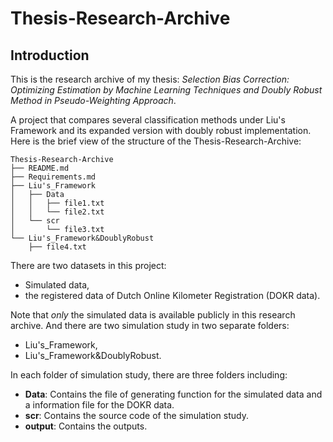 # Thesis-Research-Archive

## Introduction
This is the research archive of my thesis: *Selection Bias Correction: Optimizing Estimation by Machine Learning Techniques and Doubly Robust Method in Pseudo-Weighting Approach*.

A project that compares several classification methods under Liu's Framework and its expanded version with doubly robust implementation. Here is the brief view of the structure of the Thesis-Research-Archive:

```
Thesis-Research-Archive
├── README.md
├── Requirements.md
├── Liu's_Framework
│   ├── Data
│   │   ├── file1.txt
│   │   └── file2.txt
│   └── scr
│       └── file3.txt
└── Liu's_Framework&DoublyRobust
    ├── file4.txt
```

There are two datasets in this project: 

- Simulated data,
- the registered data of Dutch Online Kilometer Registration (DOKR data).

Note that *only* the simulated data is available publicly in this research archive.
And there are two simulation study in two separate folders:

 - Liu's_Framework,
 - Liu's_Framework&DoublyRobust.

In each folder of simulation study, there are three folders including:

 - **Data**: Contains the file of generating function for the simulated data and a information file for the DOKR data.
 - **scr**: Contains the source code of the simulation study.
 - **output**: Contains the outputs.



